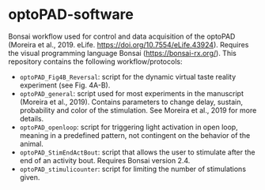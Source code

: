 # optoPAD-software
Bonsai workflow used for control and data acquisition of the optoPAD (Moreira et al., 2019. eLife.  https://doi.org/10.7554/eLife.43924). Requires the visual programming language Bonsai (https://bonsai-rx.org/). This repository contains the following workflow/protocols:
- `optoPAD_Fig4B_Reversal`: script for the dynamic virtual taste reality experiment (see Fig. 4A-B).
- `optoPAD_general`: script used for most experiments in the manuscript (Moreira et al., 2019). Contains parameters to change delay, sustain, probability and color of the stimulation. See Moreira et al., 2019 for more details.
- `optoPAD_openloop`: script for triggering light activation in open loop, meaning in a predefined pattern, not contingent on the behavior of the
animal.
- `optoPAD_StimEndActBout`: script that allows the user to stimulate after the end of an activity bout. Requires Bonsai version 2.4.
- `optoPAD_stimulicounter`: script for limiting the number of stimulations given.
